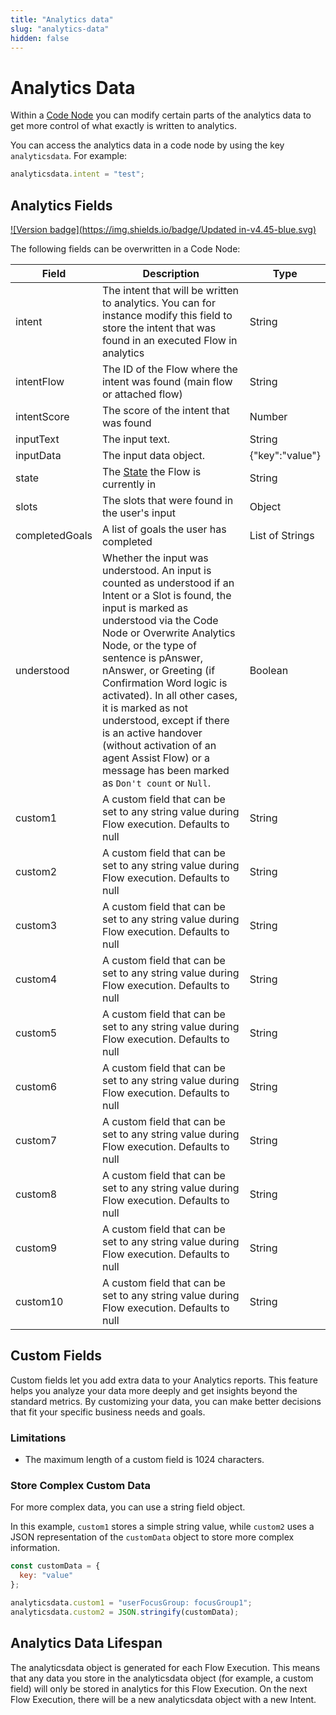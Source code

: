 ```yaml
---
title: "Analytics data" 
slug: "analytics-data" 
hidden: false 
---
```


# Analytics Data

Within a [Code Node](overview.md) you can modify certain parts of the analytics data to get more control of what exactly is written to analytics.

You can access the analytics data in a code node by using the key `analyticsdata`. For example:

```javascript
analyticsdata.intent = "test";
``` 

## Analytics Fields

[![Version badge](https://img.shields.io/badge/Updated in-v4.45-blue.svg)](../../../../../release-notes/4.45.md)

The following fields can be overwritten in a Code Node:

| Field          | Description                                                                                                                                                                                                                                                                                                                                                                                                                                                                               | Type            |
|----------------|-------------------------------------------------------------------------------------------------------------------------------------------------------------------------------------------------------------------------------------------------------------------------------------------------------------------------------------------------------------------------------------------------------------------------------------------------------------------------------------------|-----------------|
| intent         | The intent that will be written to analytics. You can for instance modify this field to store the intent that was found in an executed Flow in analytics                                                                                                                                                                                                                                                                                                                                  | String          |
| intentFlow     | The ID of the Flow where the intent was found (main flow or attached flow)                                                                                                                                                                                                                                                                                                                                                                                                                | String          |
| intentScore    | The score of the intent that was found                                                                                                                                                                                                                                                                                                                                                                                                                                                    | Number          |
| inputText      | The input text.                                                                                                                                                                                                                                                                                                                                                                                                                                                                           | String          |
| inputData      | The input data object.                                                                                                                                                                                                                                                                                                                                                                                                                                                                    | {"key":"value"} |
| state          | The [State](../../../../test/interaction-panel/state.md) the Flow is currently in                                                                                                                                                                                                                                                                                                                                                                                                         | String          |
| slots          | The slots that were found in the user's input                                                                                                                                                                                                                                                                                                                                                                                                                                             | Object          |
| completedGoals | A list of goals the user has completed                                                                                                                                                                                                                                                                                                                                                                                                                                                    | List of Strings |
| understood     | Whether the input was understood. An input is counted as understood if an Intent or a Slot is found, the input is marked as understood via the Code Node or Overwrite Analytics Node, or the type of sentence is pAnswer, nAnswer, or Greeting (if Confirmation Word logic is activated). In all other cases, it is marked as not understood, except if there is an active handover (without activation of an agent Assist Flow) or a message has been marked as `Don't count` or `Null`. | Boolean         |
| custom1        | A custom field that can be set to any string value during Flow execution. Defaults to null                                                                                                                                                                                                                                                                                                                                                                                                | String          |
| custom2        | A custom field that can be set to any string value during Flow execution. Defaults to null                                                                                                                                                                                                                                                                                                                                                                                                | String          |
| custom3        | A custom field that can be set to any string value during Flow execution. Defaults to null                                                                                                                                                                                                                                                                                                                                                                                                | String          |
| custom4        | A custom field that can be set to any string value during Flow execution. Defaults to null                                                                                                                                                                                                                                                                                                                                                                                                | String          |
| custom5        | A custom field that can be set to any string value during Flow execution. Defaults to null                                                                                                                                                                                                                                                                                                                                                                                                | String          |
| custom6        | A custom field that can be set to any string value during Flow execution. Defaults to null                                                                                                                                                                                                                                                                                                                                                                                                | String          |
| custom7        | A custom field that can be set to any string value during Flow execution. Defaults to null                                                                                                                                                                                                                                                                                                                                                                                                | String          |
| custom8        | A custom field that can be set to any string value during Flow execution. Defaults to null                                                                                                                                                                                                                                                                                                                                                                                                | String          |
| custom9        | A custom field that can be set to any string value during Flow execution. Defaults to null                                                                                                                                                                                                                                                                                                                                                                                                | String          |
| custom10       | A custom field that can be set to any string value during Flow execution. Defaults to null                                                                                                                                                                                                                                                                                                                                                                                                | String          |

## Custom Fields

Custom fields let you add extra data to your Analytics reports. 
This feature helps you analyze your data more deeply and get insights beyond the standard metrics. By customizing your data, you can make better decisions that fit your specific business needs and goals.

### Limitations

- The maximum length of a custom field is 1024 characters.

### Store Complex Custom Data

For more complex data, you can use a string field object. 

In this example, `custom1` stores a simple string value, while `custom2` uses a JSON representation of the `customData` object to store more complex information.

```javascript
const customData = {
  key: "value"
};

analyticsdata.custom1 = "userFocusGroup: focusGroup1";
analyticsdata.custom2 = JSON.stringify(customData);
```

## Analytics Data Lifespan

The analyticsdata object is generated for each Flow Execution.
This means that any data you store in the analyticsdata object
(for example, a custom field) will only be stored in analytics for this Flow Execution.
On the next Flow Execution, there will be a new analyticsdata object with a new Intent.